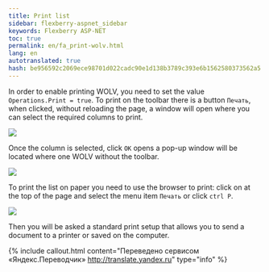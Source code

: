 ```yaml
--- 
title: Print list 
sidebar: flexberry-aspnet_sidebar 
keywords: Flexberry ASP-NET 
toc: true 
permalink: en/fa_print-wolv.html 
lang: en 
autotranslated: true 
hash: be956592c2069ece98701d022cadc90e1d138b3789c393e6b1562580373562a5 
--- 
```


In order to enable printing WOLV, you need to set the value `Operations.Print = true`. To print on the toolbar there is a button `Печать`, when clicked, without reloading the page, a window will open where you can select the required columns to print. 

![](/images/pages/products/flexberry-aspnet/controls/wolv/print-selected.png) 

Once the column is selected, click `ОК` opens a pop-up window will be located where one WOLV without the toolbar. 

![](/images/pages/products/flexberry-aspnet/controls/wolv/print.png) 

To print the list on paper you need to use the browser to print: click on at the top of the page and select the menu item `Печать` or click `ctrl P`. 

![](/images/pages/products/flexberry-aspnet/controls/wolv/print2.png) 

Then you will be asked a standard print setup that allows you to send a document to a printer or saved on the computer. 



{% include callout.html content="Переведено сервисом «Яндекс.Переводчик» <http://translate.yandex.ru>" type="info" %}